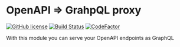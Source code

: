 # OpenAPI => GrahpQL proxy
[![GitHub license](https://img.shields.io/github/license/Pethical/OpenApi2GraphQL?style=flat)](https://github.com/Pethical/OpenApi2GraphQL/blob/master/LICENSE.md)
[![Build Status](https://travis-ci.org/Pethical/OpenApi2GraphQL.svg?branch=master)](https://travis-ci.org/Pethical/OpenApi2GraphQL)
[![CodeFactor](https://www.codefactor.io/repository/github/pethical/openapi2graphql/badge)](https://www.codefactor.io/repository/github/pethical/openapi2graphql)

With this module you can serve your OpenAPI endpoints as GraphQL 
